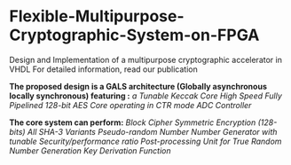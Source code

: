 # Flexible-Multipurpose-Cryptographic-System-on-FPGA
Design and Implementation of a multipurpose cryptographic accelerator in VHDL
For detailed information, read our publication 

**The proposed design is a GALS architecture (Globally asynchronous locally synchronous) featuring :**
*a Tunable Keccak Core*
*High Speed Fully Pipelined 128-bit AES Core operating in CTR mode*
*ADC Controller*

**The core system can perform:**
*Block Cipher Symmetric Encryption (128-bits)*
*All SHA-3 Variants*
*Pseudo-random Number Number Generator with tunable Security/performance ratio*
*Post-processing Unit for True Random Number Generation*
*Key Derivation Function*

